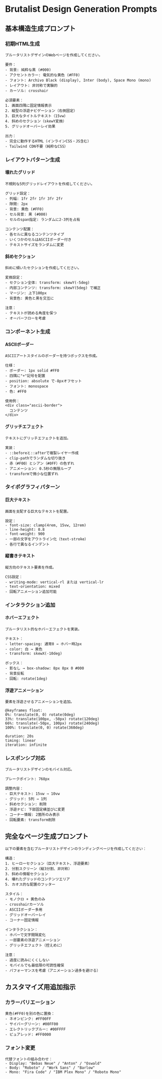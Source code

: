 # Brutalist Design Generation Prompts

## 基本構造生成プロンプト

### 初期HTML生成
```
ブルータリストデザインのWebページを作成してください。

要件：
- 背景: 純粋な黒 (#000)
- アクセントカラー: 電気的な黄色 (#FF0)
- フォント: Archivo Black (display), Inter (body), Space Mono (mono)
- レイアウト: 非対称で実験的
- カーソル: crosshair

必須要素：
1. 画面四隅に固定情報表示
2. 縦型の浮遊ナビゲーション（右側固定）
3. 巨大なタイトルテキスト（15vw）
4. 斜めのセクション（skewY変換）
5. グリッドオーバーレイ効果

出力：
- 完全に動作するHTML（インラインCSS・JS含む）
- Tailwind CDN不要（純粋なCSS）
```

### レイアウトパターン生成

#### 壊れたグリッド
```
不規則な5列グリッドレイアウトを作成してください。

グリッド設定：
- 列幅: 1fr 2fr 1fr 3fr 2fr
- 隙間: 2px
- 背景: 黄色 (#FF0)
- セル背景: 黒 (#000)
- セルのspan指定: ランダムに2-3列を占有

コンテンツ配置：
- 各セルに異なるコンテンツタイプ
- いくつかのセルはASCIIボーダー付き
- テキストサイズをランダムに変更
```

#### 斜めセクション
```
斜めに傾いたセクションを作成してください。

変換設定：
- セクション全体: transform: skewY(-5deg)
- 内部コンテンツ: transform: skewY(5deg) で補正
- マージン: 上下100px
- 背景色: 黄色と黒を交互に

注意：
- テキストが読める角度を保つ
- オーバーフローを考慮
```

### コンポーネント生成

#### ASCIIボーダー
```
ASCIIアートスタイルのボーダーを持つボックスを作成。

仕様：
- ボーダー: 1px solid #FF0
- 四隅に"+"記号を配置
- position: absolute で-8pxオフセット
- フォント: monospace
- 色: #FF0

使用例：
<div class="ascii-border">
  コンテンツ
</div>
```

#### グリッチエフェクト
```
テキストにグリッチエフェクトを追加。

実装：
- ::beforeと::afterで複製レイヤー作成
- clip-pathでランダムな切り抜き
- 赤（#F00）とシアン（#0FF）の色ずれ
- アニメーション: 0.5秒の無限ループ
- transformで微小な位置ずれ
```

### タイポグラフィパターン

#### 巨大テキスト
```
画面を支配する巨大なテキストを配置。

設定：
- font-size: clamp(4rem, 15vw, 12rem)
- line-height: 0.8
- font-weight: 900
- 一部の文字をアウトライン化（text-stroke）
- 各行で異なるインデント
```

#### 縦書きテキスト
```
縦方向のテキスト要素を作成。

CSS設定：
- writing-mode: vertical-rl または vertical-lr
- text-orientation: mixed
- 回転アニメーション追加可能
```

### インタラクション追加

#### ホバーエフェクト
```
ブルータリスト的なホバーエフェクトを実装。

テキスト：
- letter-spacing: 通常0 → ホバー時2px
- color: 白 → 黄色
- transform: skewX(-10deg)

ボックス：
- 影なし → box-shadow: 8px 8px 0 #000
- 背景反転
- 回転: rotate(1deg)
```

#### 浮遊アニメーション
```
要素を浮遊させるアニメーションを追加。

@keyframes float:
0%: translate(0, 0) rotate(0deg)
33%: translate(100px, -50px) rotate(120deg)
66%: translate(-50px, 100px) rotate(240deg)
100%: translate(0, 0) rotate(360deg)

duration: 20s
timing: linear
iteration: infinite
```

### レスポンシブ対応

```
ブルータリストデザインのモバイル対応。

ブレークポイント: 768px

調整内容：
- 巨大テキスト: 15vw → 10vw
- グリッド: 5列 → 1列
- 斜めセクション: 削除
- 浮遊ナビ: 下部固定横並びに変更
- コーナー情報: 2箇所のみ表示
- 回転要素: transform削除
```

## 完全なページ生成プロンプト

```
以下の要素を含むブルータリストデザインのランディングページを作成してください：

構造：
1. ヒーローセクション（巨大テキスト、浮遊要素）
2. 分割スクリーン（縦3分割、非対称）
3. 斜めの情報セクション
4. 壊れたグリッドのコンテンツエリア
5. カオス的な配置のフッター

スタイル：
- モノクロ + 黄色のみ
- crosshairカーソル
- ASCIIボーダー多用
- グリッドオーバーレイ
- コーナー固定情報

インタラクション：
- ホバーで文字間隔変化
- 一部要素の浮遊アニメーション
- グリッチエフェクト（控えめに）

注意：
- 過度に読みにくくしない
- モバイルでも最低限の可読性確保
- パフォーマンスを考慮（アニメーション過多を避ける）
```

## カスタマイズ用追加指示

### カラーバリエーション
```
黄色(#FF0)を別の色に置換：
- ネオンピンク: #FF00FF
- サイバーグリーン: #00FF00
- エレクトリックブルー: #00FFFF
- ピュアレッド: #FF0000
```

### フォント変更
```
代替フォントの組み合わせ：
- Display: "Bebas Neue" / "Anton" / "Oswald"
- Body: "Roboto" / "Work Sans" / "Barlow"
- Mono: "Fira Code" / "IBM Plex Mono" / "Roboto Mono"
```